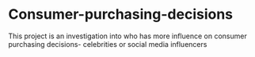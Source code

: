 # Consumer-purchasing-decisions
This project is an investigation into who has more influence on consumer purchasing decisions- celebrities or social media influencers
